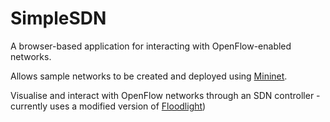 # SimpleSDN
A browser-based application for interacting with OpenFlow-enabled networks. 

Allows sample networks to be created and deployed using [Mininet](http://mininet.org).

Visualise and interact with OpenFlow networks through an SDN controller - currently uses a modified version of [Floodlight](http://www.projectfloodlight.org/floodlight/))

